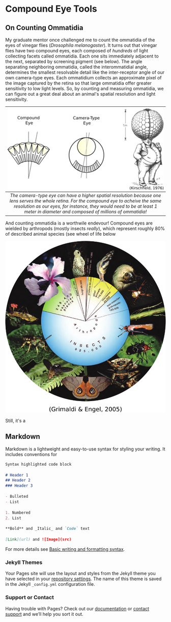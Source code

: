 # Compound Eye Tools
## On Counting Ommatidia

My graduate mentor once challenged me to count the ommatidia of the eyes of vinegar flies (_Drosophila melanogaster_). It turns out that vinegar flies have two compound eyes, each composed of _hundreds_ of light collecting facets called ommatidia. Each one sits immediately adjacent to the next, separated by screening pigment (see below). The angle separating neighboring ommatidia, called the interommatidial angle, determines the smallest resolvable detail like the inter-receptor angle of our own camera-type eyes. Each ommatidium collects an approximate pixel of the image captured by the retina so that large ommatidia offer greater sensitivity to low light levels. So, by counting and measuring ommatidia, we can figure out a great deal about an animal's spatial resolution and light sensitivity. 

|![Image](figs/resolution.png)|
|:--:|
|*The camera-type eye can have a higher spatial resolution because one lens serves the whole retina. For the compound eye to acheive the same resolution as our eyes, for instance, they would need to be at least 1 meter in diameter and composed of millions of ommatidia!*|

And counting ommatidia is a worthwile endevour! Compound eyes are wielded by arthropods (mostly insects _really_), which represent roughly 80% of described animal species (see wheel of life below

![Image](figs/biodiversity.png)

Still, it's a 



## Markdown

Markdown is a lightweight and easy-to-use syntax for styling your writing. It includes conventions for

```markdown
Syntax highlighted code block

# Header 1
## Header 2
### Header 3

- Bulleted
- List

1. Numbered
2. List

**Bold** and _Italic_ and `Code` text

[Link](url) and ![Image](src)
```

For more details see [Basic writing and formatting syntax](https://docs.github.com/en/github/writing-on-github/getting-started-with-writing-and-formatting-on-github/basic-writing-and-formatting-syntax).

### Jekyll Themes

Your Pages site will use the layout and styles from the Jekyll theme you have selected in your [repository settings](https://github.com/jpcurrea/eye_tools/settings/pages). The name of this theme is saved in the Jekyll `_config.yml` configuration file.

### Support or Contact

Having trouble with Pages? Check out our [documentation](https://docs.github.com/categories/github-pages-basics/) or [contact support](https://support.github.com/contact) and we’ll help you sort it out.
